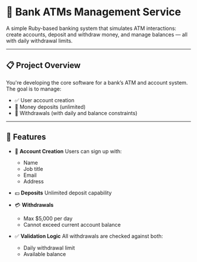 # 🏦 Bank ATMs Management Service

A simple Ruby-based banking system that simulates ATM interactions: create accounts, deposit and withdraw money, and manage balances — all with daily withdrawal limits.

---

## 📋 Project Overview

You're developing the core software for a bank’s ATM and account system. The goal is to manage:

- ✅ User account creation
- 💸 Money deposits (unlimited)
- 🏧 Withdrawals (with daily and balance constraints)

---

## 🚀 Features

- 🔐 **Account Creation**
  Users can sign up with:
  - Name
  - Job title
  - Email
  - Address

- 💵 **Deposits**
  Unlimited deposit capability

- 💳 **Withdrawals**
  - Max $5,000 per day
  - Cannot exceed current account balance

- ✅ **Validation Logic**
  All withdrawals are checked against both:
  - Daily withdrawal limit
  - Available balance
